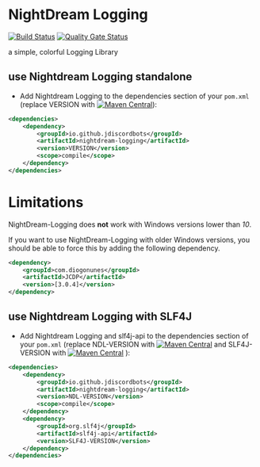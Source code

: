 # NightDream Logging 
[![Build Status](https://travis-ci.com/JDiscordBots/NightDream-Logging.svg?branch=master)](https://travis-ci.com/JDiscordBots/NightDream-Logging)
[![Quality Gate Status](https://sonarcloud.io/api/project_badges/measure?project=JDiscordBots_NightDream-Logging&metric=alert_status)](https://sonarcloud.io/dashboard?id=JDiscordBots_NightDream-Logging)

a simple, colorful Logging Library

## use Nightdream Logging standalone
* Add Nightdream Logging to the dependencies section of your `pom.xml` (replace VERSION with [![Maven Central](https://maven-badges.herokuapp.com/maven-central/io.github.jdiscordbots/nightdream-logging/badge.svg)](https://maven-badges.herokuapp.com/maven-central/io.github.jdiscordbots/nightdream-logging)):
```xml
<dependencies>
	<dependency>
		<groupId>io.github.jdiscordbots</groupId>
		<artifactId>nightdream-logging</artifactId>
		<version>VERSION</version>
		<scope>compile</scope>
	</dependency>
</dependencies>
```

# Limitations
NightDream-Logging does **not** work with Windows versions lower than *10*.

If you want to use NightDream-Logging with older Windows versions, you should be able to force this by adding the following dependency.
```xml
<dependency>
	<groupId>com.diogonunes</groupId>
	<artifactId>JCDP</artifactId>
	<version>[3.0.4]</version>
</dependency>
```

## use Nightdream Logging with SLF4J
* Add Nightdream Logging and slf4j-api to the dependencies section of your `pom.xml` (replace NDL-VERSION with 
[![Maven Central](https://maven-badges.herokuapp.com/maven-central/io.github.jdiscordbots/nightdream-logging/badge.svg)](https://maven-badges.herokuapp.com/maven-central/io.github.jdiscordbots/nightdream-logging)
and SLF4J-VERSION with
[![Maven Central](https://maven-badges.herokuapp.com/maven-central/org.slf4j/slf4j-api/badge.svg)](https://maven-badges.herokuapp.com/maven-central/org.slf4j/slf4j-api)
):
```xml
<dependencies>
	<dependency>
		<groupId>io.github.jdiscordbots</groupId>
		<artifactId>nightdream-logging</artifactId>
		<version>NDL-VERSION</version>
		<scope>compile</scope>
	</dependency>
	<dependency>
		<groupId>org.slf4j</groupId>
		<artifactId>slf4j-api</artifactId>
		<version>SLF4J-VERSION</version>
	</dependency>
</dependencies>
```